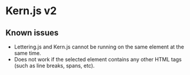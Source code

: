 # Kern.js v2

## Known issues
+ Lettering.js and Kern.js cannot be running on the same element at the same time.
+ Does not work if the selected element contains any other HTML tags (such as line breaks, spans, etc).